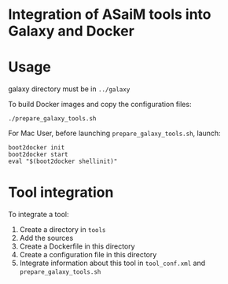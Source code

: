 Integration of ASaiM tools into Galaxy and Docker
=================================================

# Usage

galaxy directory must be in `../galaxy`

To build Docker images and copy the configuration files:
```
./prepare_galaxy_tools.sh
```

For Mac User, before launching `prepare_galaxy_tools.sh`, launch:

```
boot2docker init
boot2docker start
eval "$(boot2docker shellinit)"
```

# Tool integration

To integrate a tool:

1. Create a directory in `tools`
2. Add the sources
3. Create a Dockerfile in this directory
4. Create a configuration file in this directory
5. Integrate information about this tool in `tool_conf.xml` and `prepare_galaxy_tools.sh`